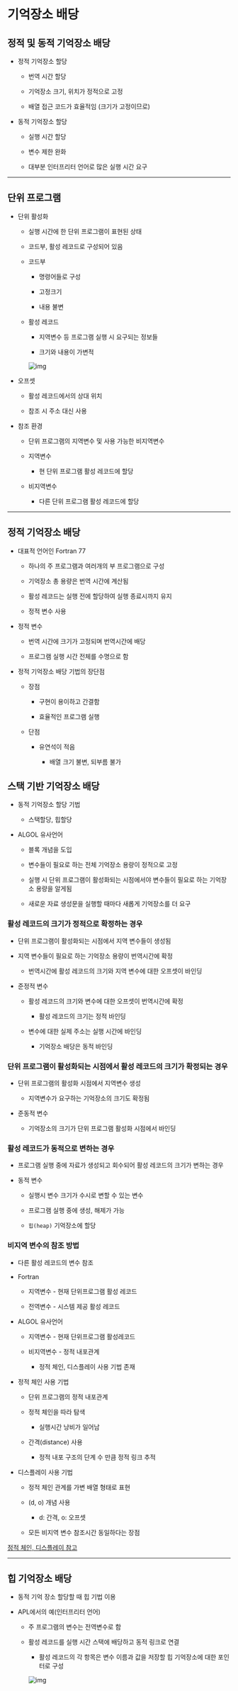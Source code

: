 # 기억장소 배당

## 정적 및 동적 기억장소 배당

- 정적 기억장소 할당

    - 번역 시간 할당

    - 기억장소 크기, 위치가 정적으로 고정

    - 배열 접근 코드가 효율적임 (크기가 고정이므로)

- 동적 기억장소 할당

    - 실행 시간 할당

    - 변수 제한 완화

    - 대부분 인터프리터 언어로 많은 실행 시간 요구

---

## 단위 프로그램

- 단위 활성화

    - 실행 시간에 한 단위 프로그램이 표현된 상태

    - 코드부, 활성 레코드로 구성되어 있음

    - 코드부

        - 명령어들로 구성

        - 고정크기

        - 내용 불변

    - 활성 레코드

        - 지역변수 등 프로그램 실행 시 요구되는 정보들

        - 크기와 내용이 가변적

        ![img](./img/space1.PNG)

- 오프셋

    - 활성 레코드에서의 상대 위치

    - 참조 시 주소 대신 사용

- 참조 환경

    - 단위 프로그램의 지역변수 및 사용 가능한 비지역변수

    - 지역변수

        - 현 단위 프로그램 활성 레코드에 할당

    - 비지역변수

        - 다른 단위 프로그램 활성 레코드에 할당

---

## 정적 기억장소 배당

- 대표적 언어인 Fortran 77

    - 하나의 주 프로그램과 여러개의 부 프로그램으로 구성

    - 기억장소 총 용량은 번역 시간에 계산됨
    
    - 활성 레코드는 실행 전에 할당하여 실행 종료시까지 유지

    - 정적 변수 사용

- 정적 변수

    - 번역 시간에 크기가 고정되며 번역시간에 배당

    - 프로그램 실행 시간 전체를 수명으로 함

- 정적 기억장소 배당 기법의 장단점

    - 장점

        - 구현이 용이하고 간결함

        - 효율적인 프로그램 실행

    - 단점

        - 유연석이 적음

            - 배열 크기 불변, 되부름 불가

## 스택 기반 기억장소 배당

- 동적 기억장소 할당 기법

    - 스택할당, 힙할당

- ALGOL 유사언어

    - 블록 개념을 도입

    - 변수들이 필요로 하는 전체 기억장소 용량이 정적으로 고정

    - 실행 시 단위 프로그램이 활성화되는 시점에서야 변수들이 필요로 하는 기억장소 용량을 알게됨

    - 새로운 자료 생성문을 실행할 때마다 새롭게 기억장소를 더 요구

### 활성 레코드의 크기가 정적으로 확정하는 경우

- 단위 프로그램이 활성화되는 시점에서 지역 변수들이 생성됨

- 지역 변수들이 필요로 하는 기억장소 용량이 번역시간에 확정

    - 번역시간에 활성 레코드의 크기와 지역 변수에 대한 오프셋이 바인딩

- 준정적 변수

    - 활성 레코드의 크기와 변수에 대한 오프셋이 번역시간에 확정

        - 활성 레코드의 크기는 정적 바인딩

    - 변수에 대한 실제 주소는 실행 시간에 바인딩

        - 기억장소 배당은 동적 바인딩  

### 단위 프로그램이 활성화되는 시점에서 활성 레코드의 크기가 확정되는 경우

- 단위 프로그램의 활성화 시점에서 지역변수 생성

    - 지역변수가 요구하는 기억장소의 크기도 확정됨

- 준동적 변수

    - 기억장소의 크기가 단위 프로그램 활성화 시점에서 바인딩

### 활성 레코드가 동적으로 변하는 경우

- 프로그램 실행 중에 자료가 생성되고 회수되어 활성 레코드의 크기가 변하는 경우

- 동적 변수

    - 실행시 변수 크기가 수시로 변할 수 있는 변수

    - 프로그램 실행 중에 생성, 해제가 가능

    - `힙(heap)` 기억장소에 할당

### 비지역 변수의 참조 방법

- 다른 활성 레코드의 변수 참조

- Fortran

    - 지역변수 - 현재 단위프로그램 활성 레코드

    - 전역변수 - 시스템 제공 활성 레코드

- ALGOL 유사언어

    - 지역변수 - 현재 단위프로그램 활성레코드

    - 비지역변수 - 정적 내포관계

        - 정적 체인, 디스플레이 사용 기법 존재

- 정적 체인 사용 기법

    - 단위 프로그램의 정적 내포관계

    - 정적 체인을 따라 탐색

        - 실행시간 낭비가 일어남

    - 간격(distance) 사용

        - 정적 내포 구조의 단계 수 만큼 정적 링크 추적

- 디스플레이 사용 기법

    - 정적 체인 관계를 가변 배열 형태로 표현

    - (d, o) 개념 사용

        - d: 간격, o: 오프셋

    - 모든 비지역 변수 참조시간 동일하다는 장점


[정적 체인, 디스플레이 참고](https://destiny738.tistory.com/216)

---

## 힙 기억장소 배당

- 동적 기억 장소 할당할 때 힙 기법 이용

- APL에서의 예(인터프리터 언어)

    - 주 프로그램의 변수는 전역변수로 함

    - 활성 레코드를 실행 시간 스택에 배당하고 동적 링크로 연결

        - 활성 레코드의 각 항목은 변수 이름과 값을 저장할 힙 기억장소에 대한 포인터로 구성

        ![img](./img/heap1.PNG)